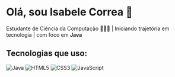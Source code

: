 # Olá, sou Isabele Correa 👋

Estudante de Ciência da Computação 👩🏼‍💻 | Iniciando trajetória em tecnologia | com foco em **Java**

## Tecnologias que uso:
![Java](https://img.shields.io/badge/-Java-black?style=flat-square&logo=java)
![HTML5](https://img.shields.io/badge/-HTML5-black?style=flat-square&logo=html5)
![CSS3](https://img.shields.io/badge/-CSS3-black?style=flat-square&logo=css3)
![JavaScript](https://img.shields.io/badge/-JavaScript-black?style=flat-square&logo=javascript)


